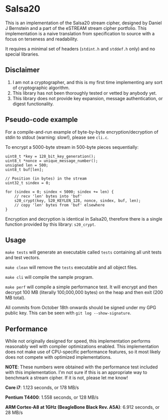 Salsa20
=======

This is an implementation of the Salsa20 stream cipher, designed by
Daniel J Bernstein and a part of the eSTREAM stream cipher portfolio.
This implementation is a naive translation from specification to
source with a focus on terseness and readability.

It requires a minimal set of headers (`stdint.h` and `stddef.h` only)
and no special libraries.


Disclaimer
----------

1. I am not a cryptographer, and this is my first time implementing
   any sort of cryptographic algorithm.
2. This library has not been thoroughly tested or vetted by anybody
   yet.
3. This library does not provide key expansion, message
   authentication, or digest functionality.


Pseudo-code example
--------------------

For a compile-and-run example of byte-by-byte encryption/decryption of
stdin to stdout (warning: slow!), please see `cli.c`.

To encrypt a 5000-byte stream in 500-byte pieces sequentially:

    uint8_t *key = 128_bit_key_generation();
    uint8_t *nonce = unique_message_number();
    unsigned len = 500;
    uint8_t buf[len];

    // Position (in bytes) in the stream
    uint32_t sindex = 0;

    for (sindex = 0; sindex < 5000; sindex += len) {
        // recv 'len' bytes into 'buf'
        s20_crypt(key, S20_KEYLEN_128, nonce, sindex, buf, len);
        // copy 'len' bytes from 'buf' elsewhere
    }

Encryption and decryption is identical in Salsa20, therefore there is
a single function provided by this library: `s20_crypt`.


Usage
-----

`make tests` will generate an executable called `tests` containing
all unit tests and test vectors.

`make clean` will remove the `tests` executable and all object files.

`make cli` will compile the sample program.

`make perf` will compile a simple performance test. It will encrypt
and then decrypt 100 MB (literally 100,000,000 bytes) on the heap and
then exit (200 MB total).

All commits from October 18th onwards should be signed under my GPG
public key. This can be seen with `git log --show-signature`.


Performance
-----------

While not originally designed for speed, this implementation performs
reasonably well with compiler optimizations enabled. This
implementation does not make use of CPU-specific performance features,
so it most likely does not compete with optimized implementations.

**NOTE**: These numbers were obtained with the performance test
included with this implementation. I'm not sure if this is an
appropriate way to benchmark a stream cipher. If it is not, please
let me know!

**Core i7**: 1.123 seconds, or 178 MB/s

**Pentium T4400**: 1.558 seconds, or 128 MB/s

**ARM Cortex-A8 at 1GHz (BeagleBone Black Rev. A5A)**: 6.912 seconds, or 28 MB/s
